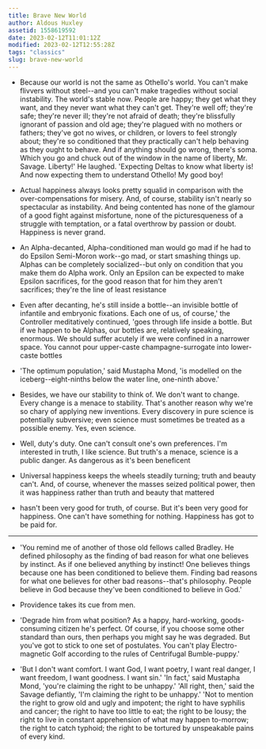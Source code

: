 ```yaml
---
title: Brave New World
author: Aldous Huxley
assetid: 1558619592
date: 2023-02-12T11:01:12Z
modified: 2023-02-12T12:55:28Z
tags: "classics"
slug: brave-new-world
---
```


*  Because our world is not the same as Othello's world. You can't make flivvers without steel--and you can't make tragedies without social instability. The world's stable now. People are happy; they get what they want, and they never want what they can't get. They're well off; they're safe; they're never ill; they're not afraid of death; they're blissfully ignorant of passion and old age; they're plagued with no mothers or fathers; they've got no wives, or children, or lovers to feel strongly about; they're so conditioned that they practically can't help behaving as they ought to behave. And if anything should go wrong, there's soma. Which you go and chuck out of the window in the name of liberty, Mr. Savage. Liberty!' He laughed. 'Expecting Deltas to know what liberty is! And now expecting them to understand Othello! My good boy!

*  Actual happiness always looks pretty squalid in comparison with the over-compensations for misery. And, of course, stability isn't nearly so spectacular as instability. And being contented has none of the glamour of a good fight against misfortune, none of the picturesqueness of a struggle with temptation, or a fatal overthrow by passion or doubt. Happiness is never grand.

*  An Alpha-decanted, Alpha-conditioned man would go mad if he had to do Epsilon Semi-Moron work--go mad, or start smashing things up. Alphas can be completely socialized--but only on condition that you make them do Alpha work. Only an Epsilon can be expected to make Epsilon sacrifices, for the good reason that for him they aren't sacrifices; they're the line of least resistance

*  Even after decanting, he's still inside a bottle--an invisible bottle of infantile and embryonic fixations. Each one of us, of course,' the Controller meditatively continued, 'goes through life inside a bottle. But if we happen to be Alphas, our bottles are, relatively speaking, enormous. We should suffer acutely if we were confined in a narrower space. You cannot pour upper-caste champagne-surrogate into lower-caste bottles

*  'The optimum population,' said Mustapha Mond, 'is modelled on the iceberg--eight-ninths below the water line, one-ninth above.'

*  Besides, we have our stability to think of. We don't want to change. Every change is a menace to stability. That's another reason why we're so chary of applying new inventions. Every discovery in pure science is potentially subversive; even science must sometimes be treated as a possible enemy. Yes, even science.

*  Well, duty's duty. One can't consult one's own preferences. I'm interested in truth, I like science. But truth's a menace, science is a public danger. As dangerous as it's been beneficent

*  Universal happiness keeps the wheels steadily turning; truth and beauty can't. And, of course, whenever the masses seized political power, then it was happiness rather than truth and beauty that mattered

*  hasn't been very good for truth, of course. But it's been very good for happiness. One can't have something for nothing. Happiness has got to be paid for.

---

*  'You remind me of another of those old fellows called Bradley. He defined philosophy as the finding of bad reason for what one believes by instinct. As if one believed anything by instinct! One believes things because one has been conditioned to believe them. Finding bad reasons for what one believes for other bad reasons--that's philosophy. People believe in God because they've been conditioned to believe in God.'

*  Providence takes its cue from men.

*  'Degrade him from what position? As a happy, hard-working, goods-consuming citizen he's perfect. Of course, if you choose some other standard than ours, then perhaps you might say he was degraded. But you've got to stick to one set of postulates. You can't play Electro-magnetic Golf according to the rules of Centrifugal Bumble-puppy.'

*  'But I don't want comfort. I want God, I want poetry, I want real danger, I want freedom, I want goodness. I want sin.' 'In fact,' said Mustapha Mond, 'you're claiming the right to be unhappy.' 'All right, then,' said the Savage defiantly, 'I'm claiming the right to be unhappy.' 'Not to mention the right to grow old and ugly and impotent; the right to have syphilis and cancer; the right to have too little to eat; the right to be lousy; the right to live in constant apprehension of what may happen to-morrow; the right to catch typhoid; the right to be tortured by unspeakable pains of every kind.

